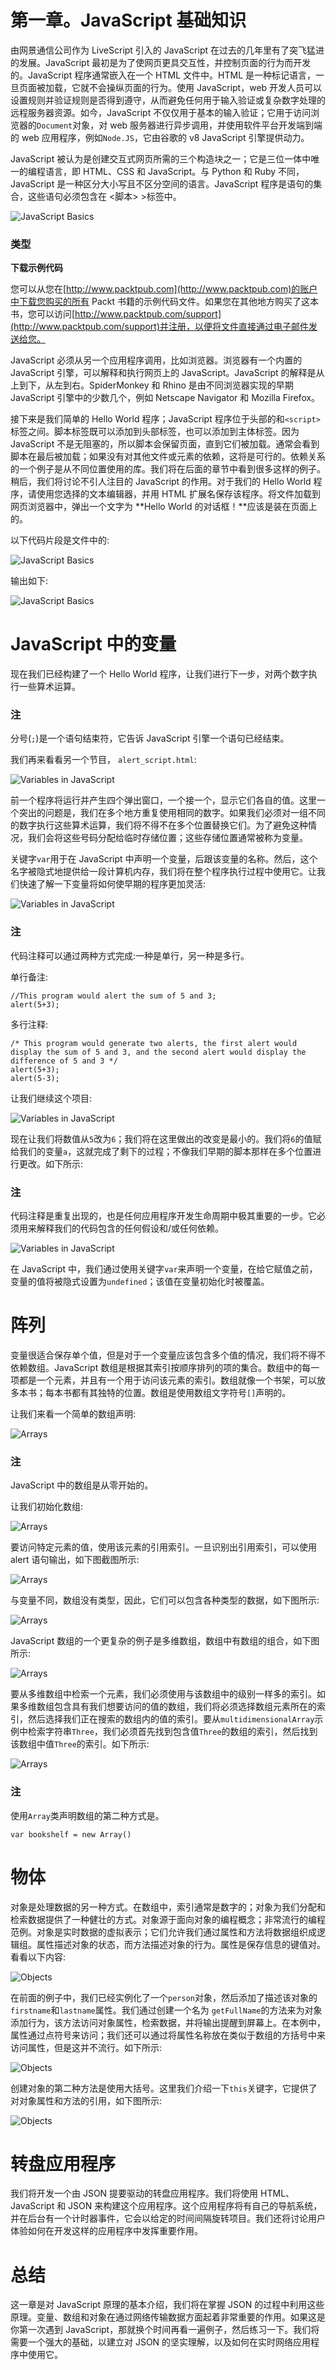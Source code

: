 # 第一章。JavaScript 基础知识

由网景通信公司作为 LiveScript 引入的 JavaScript 在过去的几年里有了突飞猛进的发展。JavaScript 最初是为了使网页更具交互性，并控制页面的行为而开发的。JavaScript 程序通常嵌入在一个 HTML 文件中。HTML 是一种标记语言，一旦页面被加载，它就不会操纵页面的行为。使用 JavaScript，web 开发人员可以设置规则并验证规则是否得到遵守，从而避免任何用于输入验证或复杂数字处理的远程服务器资源。如今，JavaScript 不仅仅用于基本的输入验证；它用于访问浏览器的`Document`对象，对 web 服务器进行异步调用，并使用软件平台开发端到端的 web 应用程序，例如`Node.JS`，它由谷歌的 v8 JavaScript 引擎提供动力。

JavaScript 被认为是创建交互式网页所需的三个构造块之一；它是三位一体中唯一的编程语言，即 HTML、CSS 和 JavaScript。与 Python 和 Ruby 不同，JavaScript 是一种区分大小写且不区分空间的语言。JavaScript 程序是语句的集合，这些语句必须包含在 <脚本> >标签中。

![JavaScript Basics](Images/6034OS_01_01.jpg)

### 类型

**下载示例代码**

您可以从您在[http://www.packtpub.com](http://www.packtpub.com)的账户中下载您购买的所有 Packt 书籍的示例代码文件。如果您在其他地方购买了这本书，您可以访问[http://www.packtpub.com/support](http://www.packtpub.com/support)并注册，以便将文件直接通过电子邮件发送给您。

JavaScript 必须从另一个应用程序调用，比如浏览器。浏览器有一个内置的 JavaScript 引擎，可以解释和执行网页上的 JavaScript。JavaScript 的解释是从上到下，从左到右。SpiderMonkey 和 Rhino 是由不同浏览器实现的早期 JavaScript 引擎中的少数几个，例如 Netscape Navigator 和 Mozilla Firefox。

接下来是我们简单的 Hello World 程序；JavaScript 程序位于头部的和`<script>`标签之间。脚本标签既可以添加到头部标签，也可以添加到主体标签。因为 JavaScript 不是无阻塞的，所以脚本会保留页面，直到它们被加载。通常会看到脚本在最后被加载；如果没有对其他文件或元素的依赖，这将是可行的。依赖关系的一个例子是从不同位置使用的库。我们将在后面的章节中看到很多这样的例子。稍后，我们将讨论不引人注目的 JavaScript 的作用。对于我们的 Hello World 程序，请使用您选择的文本编辑器，并用 HTML 扩展名保存该程序。将文件加载到网页浏览器中，弹出一个文字为 **Hello World 的对话框！**应该是装在页面上的。

以下代码片段是文件中的:

![JavaScript Basics](Images/6034OS_01_02.jpg)

输出如下:

![JavaScript Basics](Images/6034OS_01_03.jpg)

# JavaScript 中的变量

现在我们已经构建了一个 Hello World 程序，让我们进行下一步，对两个数字执行一些算术运算。

### 注

分号(`;`)是一个语句结束符，它告诉 JavaScript 引擎一个语句已经结束。

我们再来看看另一个节目， `alert_script.html`:

![Variables in JavaScript](Images/6034OS_01_04.jpg)

前一个程序将运行并产生四个弹出窗口，一个接一个，显示它们各自的值。这里一个突出的问题是，我们在多个地方重复使用相同的数字。如果我们必须对一组不同的数字执行这些算术运算，我们将不得不在多个位置替换它们。为了避免这种情况，我们会将这些号码分配给临时存储位置；这些存储位置通常被称为变量。

关键字`var`用于在 JavaScript 中声明一个变量，后跟该变量的名称。然后，这个名字被隐式地提供给一段计算机内存，我们将在整个程序执行过程中使用它。让我们快速了解一下变量将如何使早期的程序更加灵活:

![Variables in JavaScript](Images/6034OS_01_05.jpg)

### 注

代码注释可以通过两种方式完成:一种是单行，另一种是多行。

单行备注:

```
//This program would alert the sum of 5 and 3;
alert(5+3);
```

多行注释:

```
/* This program would generate two alerts, the first alert would display the sum of 5 and 3, and the second alert would display the difference of 5 and 3 */
alert(5+3);
alert(5-3);
```

让我们继续这个项目:

![Variables in JavaScript](Images/6034OS_01_06.jpg)

现在让我们将数值从`5`改为`6`；我们将在这里做出的改变是最小的。我们将`6`的值赋给我们的变量`a`，这就完成了剩下的过程；不像我们早期的脚本那样在多个位置进行更改。如下所示:

### 注

代码注释是重复出现的，也是任何应用程序开发生命周期中极其重要的一步。它必须用来解释我们的代码包含的任何假设和/或任何依赖。

![Variables in JavaScript](Images/6034OS_01_07.jpg)

在 JavaScript 中，我们通过使用关键字`var`来声明一个变量，在给它赋值之前，变量的值将被隐式设置为`undefined`；该值在变量初始化时被覆盖。

# 阵列

变量很适合保存单个值，但是对于一个变量应该包含多个值的情况，我们将不得不依赖数组。JavaScript 数组是根据其索引按顺序排列的项的集合。数组中的每一项都是一个元素，并且有一个用于访问该元素的索引。数组就像一个书架，可以放多本书；每本书都有其独特的位置。数组是使用数组文字符号`[]`声明的。

让我们来看一个简单的数组声明:

![Arrays](Images/6034OS_01_08.jpg)

### 注

JavaScript 中的数组是从零开始的。

让我们初始化数组:

![Arrays](Images/6034OS_01_09.jpg)

要访问特定元素的值，使用该元素的引用索引。一旦识别出引用索引，可以使用 alert 语句输出，如下图截图所示:

![Arrays](Images/6034OS_01_10.jpg)

与变量不同，数组没有类型，因此，它们可以包含各种类型的数据，如下图所示:

![Arrays](Images/6034OS_01_11.jpg)

JavaScript 数组的一个更复杂的例子是多维数组，数组中有数组的组合，如下图所示:

![Arrays](Images/6034OS_01_12.jpg)

要从多维数组中检索一个元素，我们必须使用与该数组中的级别一样多的索引。如果多维数组包含具有我们想要访问的值的数组，我们将必须选择数组元素所在的索引，然后选择我们正在搜索的数组内的值的索引。要从`multidimensionalArray`示例中检索字符串`Three`，我们必须首先找到包含值`Three`的数组的索引，然后找到该数组中值`Three`的索引。如下所示:

![Arrays](Images/6034OS_01_13.jpg)

### 注

使用`Array`类声明数组的第二种方式是。

```
var bookshelf = new Array()
```

# 物体

对象是处理数据的另一种方式。在数组中，索引通常是数字的；对象为我们分配和检索数据提供了一种健壮的方式。对象源于面向对象的编程概念；非常流行的编程范例。对象是实时数据的虚拟表示；它们允许我们通过属性和方法将数据组织成逻辑组。属性描述对象的状态，而方法描述对象的行为。属性是保存信息的键值对。看看以下内容:

![Objects](Images/6034OS_01_14.jpg)

在前面的例子中，我们已经实例化了一个`person`对象，然后添加了描述该对象的`firstname`和`lastname`属性。我们通过创建一个名为 `getFullName`的方法来为对象添加行为，该方法访问对象属性，检索数据，并将输出提醒到屏幕上。在本例中，属性通过点符号来访问；我们还可以通过将属性名称放在类似于数组的方括号中来访问属性，但是这并不流行。如下所示:

![Objects](Images/6034OS_01_15.jpg)

创建对象的第二种方法是使用大括号。这里我们介绍一下`this`关键字，它提供了对对象属性和方法的引用，如下图所示:

![Objects](Images/6034OS_01_16.jpg)

# 转盘应用程序

我们将开发一个由 JSON 提要驱动的转盘应用程序。我们将使用 HTML、JavaScript 和 JSON 来构建这个应用程序。这个应用程序将有自己的导航系统，并在后台有一个计时器事件，它会以给定的时间间隔旋转项目。我们还将讨论用户体验如何在开发这样的应用程序中发挥重要作用。

# 总结

这一章是对 JavaScript 原理的基本介绍，我们将在掌握 JSON 的过程中利用这些原理。变量、数组和对象在通过网络传输数据方面起着非常重要的作用。如果这是你第一次遇到 JavaScript，那就换个时间再看一遍例子，然后练习一下。我们将需要一个强大的基础，以建立对 JSON 的坚实理解，以及如何在实时网络应用程序中使用它。